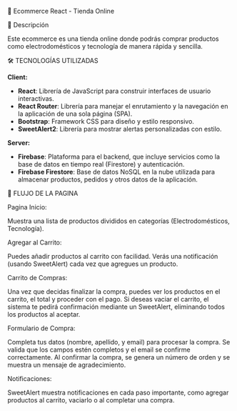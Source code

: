 📱 Ecommerce React - Tienda Online

🚀 Descripción

Este ecommerce es una tienda online donde podrás comprar productos como electrodomésticos y tecnología de manera rápida y sencilla.

🛠️ TECNOLOGÍAS UTILIZADAS

**Client:**

- **React**: Librería de JavaScript para construir interfaces de usuario interactivas.
- **React Router**: Librería para manejar el enrutamiento y la navegación en la aplicación de una sola página (SPA).
- **Bootstrap**: Framework CSS para diseño y estilo responsivo.
- **SweetAlert2**: Librería para mostrar alertas personalizadas con estilo.

**Server:**

- **Firebase**: Plataforma para el backend, que incluye servicios como la base de datos en tiempo real (Firestore) y autenticación.
- **Firebase Firestore**: Base de datos NoSQL en la nube utilizada para almacenar productos, pedidos y otros datos de la aplicación.

🔄 FLUJO DE LA PAGINA

Pagina Inicio:

Muestra una lista de productos divididos en categorías (Electrodomésticos, Tecnología).

Agregar al Carrito:

Puedes añadir productos al carrito con facilidad.
Verás una notificación (usando SweetAlert) cada vez que agregues un producto.

Carrito de Compras:

Una vez que decidas finalizar la compra, puedes ver los productos en el carrito, el total y proceder con el pago.
Si deseas vaciar el carrito, el sistema te pedirá confirmación mediante un SweetAlert, eliminando todos los productos al aceptar.

Formulario de Compra:

Completa tus datos (nombre, apellido, y email) para procesar la compra.
Se valida que los campos estén completos y el email se confirme correctamente.
Al confirmar la compra, se genera un número de orden y se muestra un mensaje de agradecimiento.

Notificaciones:

SweetAlert muestra notificaciones en cada paso importante, como agregar productos al carrito, vaciarlo o al completar una compra.
